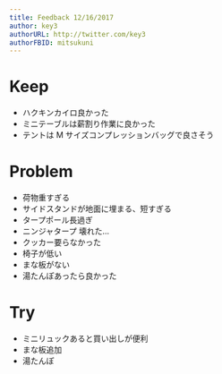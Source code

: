 ```yaml
---
title: Feedback 12/16/2017
author: key3
authorURL: http://twitter.com/key3
authorFBID: mitsukuni
---
```


# Keep

* ハクキンカイロ良かった
* ミニテーブルは薪割り作業に良かった
* テントは M サイズコンプレッションバッグで良さそう

# Problem

* 荷物重すぎる
* サイドスタンドが地面に埋まる、短すぎる
* タープポール長過ぎ
* ニンジャタープ 壊れた…
* クッカー要らなかった
* 椅子が低い
* まな板がない
* 湯たんぽあったら良かった

# Try

* ミニリュックあると買い出しが便利
* まな板追加
* 湯たんぽ
